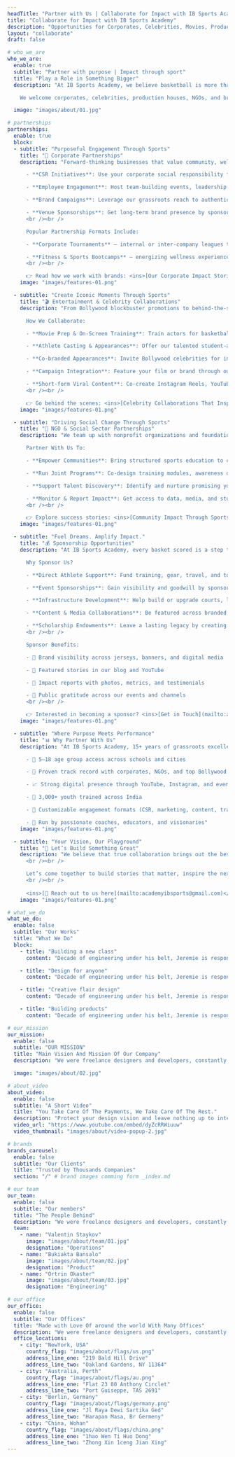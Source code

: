 ```yaml
---
headTitle: "Partner with Us | Collaborate for Impact with IB Sports Academy"
title: "Collaborate for Impact with IB Sports Academy"
description: "Opportunities for Corporates, Celebrities, Movies, Production Houses, NGOs, and Brands to partner with IB Sports Academy to empower youth athletes through basketball."
layout: "collaborate"
draft: false

# who_we_are
who_we_are:
  enable: true
  subtitle: "Partner with purpose | Impact through sport"
  title: "Play a Role in Something Bigger"
  description: "At IB Sports Academy, we believe basketball is more than a sport — it's a powerful tool for transformation, discipline, and opportunity. Over the last 15+ years, we've trained thousands of young athletes across India, combining high-performance coaching with community-driven values. <br /> <br />

    We welcome corporates, celebrities, production houses, NGOs, and brand partners to join hands with us. Whether you're looking to engage your team, promote your brand, give back to society, or create unforgettable experiences—IB is ready to collaborate."

  image: "images/about/01.jpg"

# partnerships
partnerships:
  enable: true
  block:
  - subtitle: "Purposeful Engagement Through Sports"
    title: "🏢 Corporate Partnerships"
    description: "Forward-thinking businesses that value community, wellness, and youth empowerment collaborate with IB Sports Academy. Through basketball-led initiatives, your company can drive impact while enriching brand culture and visibility through opportunities like:

      - **CSR Initiatives**: Use your corporate social responsibility funds to empower youth through structured sports programs, especially in underserved communities.

      - **Employee Engagement**: Host team-building events, leadership offsites, and wellness workshops powered by basketball — helping promote employee wellness, leadership, and camaraderie through fun, high-energy experiences.

      - **Brand Campaigns**: Leverage our grassroots reach to authentically connect with families, schools, and urban youth across India — aligning your brand with purpose-driven storytelling.

      - **Venue Sponsorships**: Get long-term brand presence by sponsoring courts, jerseys, tournaments, and camps.
      <br /><br />

      Popular Partnership Formats Include:

      - **Corporate Tournaments** — internal or inter-company leagues to boost morale and unity

      - **Fitness & Sports Bootcamps** — energizing wellness experiences tailored for your workforce
      <br /><br />

      👉 Read how we work with brands: <ins>[Our Corporate Impact Stories](https://blog.ibsportsacademy.com/categories/events/)</ins>"
    image: "images/features-01.png"

  - subtitle: "Create Iconic Moments Through Sports"
    title: "🎬 Entertainment & Celebrity Collaborations"
    description: "From Bollywood blockbuster promotions to behind-the-scenes training, we collaborate with film productions, stars, and creators to blend the worlds of cinema and sport — while giving our athletes a chance to shine beyond the court.

      How We Collaborate:

      - **Movie Prep & On-Screen Training**: Train actors for basketball-specific roles or scenes with authenticity and finesse — with our coaches guiding movement, technique, and realism.

      - **Athlete Casting & Appearances**: Offer our talented student-athletes real opportunities to feature in films, commercials, or sports-themed scenes, helping them explore roles in acting and performance.

      - **Co-branded Appearances**: Invite Bollywood celebrities for inspiring interactions with our young athletes (with photo/video coverage as permitted).

      - **Campaign Integration**: Feature your film or brand through our youth events, camps, and digital content to drive attention and engagement.

      - **Short-form Viral Content**: Co-create Instagram Reels, YouTube Shorts, and social stories with athletes and stars — blending entertainment and empowerment.
      <br /><br />

      👉 Go behind the scenes: <ins>[Celebrity Collaborations That Inspired](https://blog.ibsportsacademy.com/tags/bollywood-collaboration/)</ins>"
    image: "images/features-01.png"

  - subtitle: "Driving Social Change Through Sports"
    title: "🫶 NGO & Social Sector Partnerships"
    description: "We team up with nonprofit organizations and foundations to deliver inclusive basketball programs that promote life skills, discipline, and hope.

      Partner With Us To:

      - **Empower Communities**: Bring structured sports education to children in low-income areas through your NGO’s network.

      - **Run Joint Programs**: Co-design training modules, awareness drives, or community events around youth development.

      - **Support Talent Discovery**: Identify and nurture promising young athletes from underserved communities with access to professional coaching and scholarships.

      - **Monitor & Report Impact**: Get access to data, media, and storytelling that highlights measurable impact from our joint efforts.
      <br /><br />

      👉 Explore success stories: <ins>[Community Impact Through Sports](https://blog.ibsportsacademy.com/categories/community-outreach/)</ins>"
    image: "images/features-01.png"

  - subtitle: "Fuel Dreams. Amplify Impact."
    title: "💰 Sponsorship Opportunities"
    description: "At IB Sports Academy, every basket scored is a step toward a brighter future, and your sponsorship can make that journey possible. Whether you're a brand, a foundation, or an individual passionate about youth development, your support powers real stories of transformation.

      Why Sponsor Us?

      - **Direct Athlete Support**: Fund training, gear, travel, and tournament participation for talented youth who lack financial resources.

      - **Event Sponsorships**: Gain visibility and goodwill by sponsoring high-impact tournaments, school leagues, or community bootcamps.

      - **Infrastructure Development**: Help build or upgrade courts, lighting, and equipment across our partner locations in India.

      - **Content & Media Collaborations**: Be featured across branded digital content, livestreams, jerseys, and social storytelling seen by thousands.

      - **Scholarship Endowments**: Leave a lasting legacy by creating named scholarships that support young athletes over time.
      <br /><br />

      Sponsor Benefits:

      - 🎽 Brand visibility across jerseys, banners, and digital media

      - 📸 Featured stories in our blog and YouTube

      - 🧾 Impact reports with photos, metrics, and testimonials

      - 🙌 Public gratitude across our events and channels
      <br /><br />

      👉 Interested in becoming a sponsor? <ins>[Get in Touch](mailto:academyibsports@gmail.com)</ins> to learn more."
    image: "images/features-01.png"

  - subtitle: "Where Purpose Meets Performance"
    title: "📊 Why Partner With Us"
    description: "At IB Sports Academy, 15+ years of grassroots excellence meet a mission to build better humans through sport. With nationwide reach, a passionate youth base, and media-driven programs, we offer partners visibility, impact, and long-term value — here’s why they choose IB:

      - 🏀 5–18 age group access across schools and cities

      - 🤝 Proven track record with corporates, NGOs, and top Bollywood stars

      - 📈 Strong digital presence through YouTube, Instagram, and events

      - 💪 3,000+ youth trained across India

      - 🎯 Customizable engagement formats (CSR, marketing, content, training)

      - 👟 Run by passionate coaches, educators, and visionaries"
    image: "images/features-01.png"

  - subtitle: "Your Vision, Our Playground"
    title: "🤝 Let’s Build Something Great"
    description: "We believe that true collaboration brings out the best in all of us. Whether you're a company looking to inspire, a creator aiming to connect, or a changemaker focused on impact — IB Sports Academy is your creative, cultural, and community-driven partner.
      <br /><br />

      Let’s come together to build stories that matter, inspire the next generation, and create lasting change — all through the power of sport.
      <br /><br />
      
      <ins>[📩 Reach out to us here](mailto:academyibsports@gmail.com)</ins> | Visit our <ins>[Instagram](https://www.instagram.com/ibsportsacademy)</ins> and <ins>[YouTube](https://www.youtube.com/@ibsportsacademy)</ins> to see us in action."
    image: "images/features-01.png"

# what_we_do
what_we_do:
  enable: false
  subtitle: "Our Works"
  title: "What We Do"
  block:
    - title: "Building a new class"
      content: "Decade of engineering under his belt, Jeremie is responsible for technical infrastructure and feature development. In Flow, wherever things just work is understanding developing complex systems"

    - title: "Design for anyone"
      content: "Decade of engineering under his belt, Jeremie is responsible for technical infrastructure and feature development. In Flow, wherever things just work is understanding developing complex systems"

    - title: "Creative flair design"
      content: "Decade of engineering under his belt, Jeremie is responsible for technical infrastructure and feature development. In Flow, wherever things just work is understanding developing complex systems"

    - title: "Building products"
      content: "Decade of engineering under his belt, Jeremie is responsible for technical infrastructure and feature development. In Flow, wherever things just work is understanding developing complex systems"

# our_mission
our_mission:
  enable: false
  subtitle: "OUR MISSION"
  title: "Main Vision And Mission Of Our Company"
  description: "We were freelance designers and developers, constantly finding ourselve deep vague feedback. leaving a notes from the sticky note piece ."

  image: "images/about/02.jpg"

# about_video
about_video:
  enable: false
  subtitle: "A Short Video"
  title: "You Take Care Of The Payments, We Take Care Of The Rest."
  description: "Protect your design vision and leave nothing up to interpretation with interaction recipes. Quickly share and access all your team members interactions by using libraries, ensuring consistcy throughout the."
  video_url: "https://www.youtube.com/embed/dyZcRRWiuuw"
  video_thumbnail: "images/about/video-popup-2.jpg"

# brands
brands_carousel:
  enable: false
  subtitle: "Our Clients"
  title: "Trusted by Thousands Companies"
  section: "/" # brand images comming form _index.md

# our team
our_team:
  enable: false
  subtitle: "Our members"
  title: "The People Behind"
  description: "We were freelance designers and developers, constantly finding <br> ourselves deep in vague feedback. This made every client and team"
  team:
    - name: "Valentin Staykov"
      image: "images/about/team/01.jpg"
      designation: "Operations"
    - name: "Bukiakta Bansalo"
      image: "images/about/team/02.jpg"
      designation: "Product"
    - name: "Ortrin Okaster"
      image: "images/about/team/03.jpg"
      designation: "Engineering"

# our office
our_office:
  enable: false
  subtitle: "Our Offices"
  title: "Made with Love Of around the world With Many Offices"
  description: "We were freelance designers and developers, constantly finding <br> ourselves deep in vague feedback. This made every client and team"
  office_locations:
    - city: "NewYork, USA"
      country_flag: "images/about/flags/us.png"
      address_line_one: "219 Bald Hill Drive"
      address_line_two: "Oakland Gardens, NY 11364"
    - city: "Australia, Perth"
      country_flag: "images/about/flags/au.png"
      address_line_one: "Flat 23 80 Anthony Circlet"
      address_line_two: "Port Guiseppe, TAS 2691"
    - city: "Berlin, Germany"
      country_flag: "images/about/flags/germany.png"
      address_line_one: "Jl Raya Dewi Sartika Ged"
      address_line_two: "Harapan Masa, Br Germeny"
    - city: "China, Wohan"
      country_flag: "images/about/flags/china.png"
      address_line_one: "1hao Wen Ti Huo Dong"
      address_line_two: "Zhong Xin 1ceng Jian Xing"
---
```

